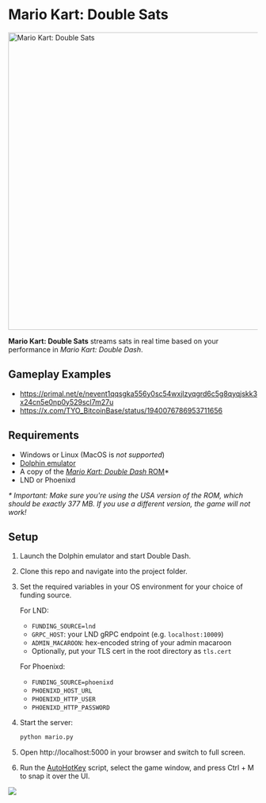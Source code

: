 # Mario Kart: Double Sats

<img src="https://i.imgur.com/xOA0P7T.png" alt="Mario Kart: Double Sats" width="600">

**Mario Kart: Double Sats** streams sats in real time based on your performance in *Mario Kart: Double Dash*.

## Gameplay Examples
- https://primal.net/e/nevent1qqsgka556y0sc54wxjlzyqgrd6c5g8qyqjskk3x24cn5e0np0y529scl7m27u
- https://x.com/TYO_BitcoinBase/status/1940076786953711656

## Requirements

- Windows or Linux (MacOS is _not supported_)
- [Dolphin emulator](https://dolphin-emu.org/download/)
- A copy of the [*Mario Kart: Double Dash* ROM](https://romsfun.com/download/mario-kart-double-dash-27533/6)*
- LND or Phoenixd

*\* Important: Make sure you're using the USA version of the ROM, which should be exactly 377 MB. If you use a different version, the game will not work!*

## Setup

1. Launch the Dolphin emulator and start Double Dash.
   
2. Clone this repo and navigate into the project folder.

3. Set the required variables in your OS environment for your choice of funding source.

   For LND:
   - `FUNDING_SOURCE=lnd`
   - `GRPC_HOST`: your LND gRPC endpoint (e.g. `localhost:10009`)
   - `ADMIN_MACAROON`: hex-encoded string of your admin macaroon
   - Optionally, put your TLS cert in the root directory as `tls.cert`

   For Phoenixd:
   - `FUNDING_SOURCE=phoenixd`
   - `PHOENIXD_HOST_URL`
   - `PHOENIXD_HTTP_USER`
   - `PHOENIXD_HTTP_PASSWORD`
  
5. Start the server:
   ```bash
   python mario.py
   
6. Open http://localhost:5000 in your browser and switch to full screen.

7. Run the [AutoHotKey](https://www.autohotkey.com/) script, select the game window, and press Ctrl + M to snap it over the UI.

<img src=https://github.com/dplusplus1024/satoshi-speedway/blob/main/screenshot.png>
